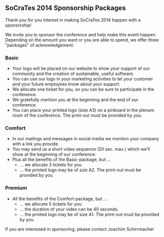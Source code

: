 ## SoCraTes 2014 Sponsorship Packages

Thank you for you interest in making SoCraTes 2014 happen with a sponsorship!

We invite you to sponsor the conference and help make this event happen. Depending on the amount you want or you are able to spend, we offer three "packages" of acknowledgement:

### Basic
- Your logo will be placed on our website to show your support of our community and the creation of sustainable, useful software.
- You can use our logo in your marketing activities to let your customer and your future employees know about your support.
- We allocate one ticket for you, so you can be sure to participate in the conference.
- We gratefully mention you at the beginning and the end of our conference.
- You can place your printed logo (size A3) on a pinboard in the plenum room of the conference. The print-out must be provided by you.

### Comfort
- In our mailings and messages in social media we mention your company with a link you provide.
- You may send us a short video sequence (20 sec. max.) which we'll show at the beginning of our conference.
- Plus all the benefits of the Basic-package, but ...
    - ... we allocate 3 tickets for you
    - ... the printed logo may be of size A2. The print-out must be provided by you.

### Premium
- All the benefits of the Comfort-package, but ...
    - ... we allocate 5 tickets for you
    - ... the duration of your video can be 40 seconds.
    - ... the printed logo may be of size A1. The print-out must be provided by you.

If you are interested in sponsoring, please contact
Joachim Schirrmacher
